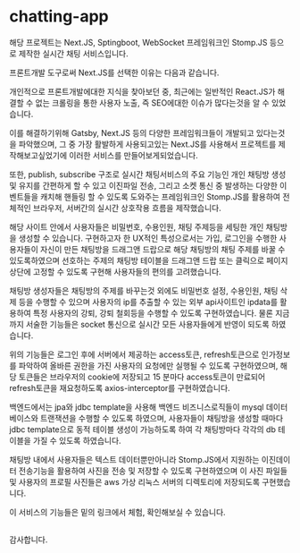 # chatting-app

해당 프로젝트는 Next.JS, Sptingboot, WebSocket 프레임워크인 Stomp.JS 등으로 제작한 실시간 채팅 서비스입니다.

프론트개발 도구로써 Next.JS를 선택한 이유는 다음과 같습니다.

개인적으로 프론트개발에대한 지식을 찾아보던 중, 최근에는 일반적인 React.JS가 해결할 수 없는 크롤링을 통한 사용자 노출, 즉 SEO에대한 이슈가 많다는것을 알 수 있었습니다.

이를 해결하기위해 Gatsby, Next.JS 등의 다양한 프레임워크들이 개발되고 있다는것을 파악했으며, 그 중 가장 활발하게 사용되고있는 Next.JS를 사용해서 프로젝트를 제작해보고싶었기에 
이러한 서비스를 만들어보게되었습니다.

또한, publish, subscribe 구조로 실시간 채팅서비스의 주요 기능인 개인 채팅방 생성 및 유지를 간편하게 할 수 있고
이진파일 전송, 그리고 소켓 통신 중 발생하는 다양한 이벤트들을 캐치해 핸들링 할 수 있도록 도와주는 프레임워크인 Stomp.JS를 활용하여
전체적인 브라우저, 서버간의 실시간 상호작용 흐름을 제작했습니다.

해당 사이트 안에서 사용자들은 비밀번호, 수용인원, 채팅 주제등을 세팅한 개인 채팅방을 생성할 수 있습니다.
구현하고자 한 UX적인 특성으로서는 가입, 로그인을 수행한 사용자들이 자신이 만든 채팅방을 드래그앤 드랍으로 해당 채팅방의 채팅 주제를 바꿀 수 있도록하였으며
선호하는 주제의 채팅방 테이블을 드래그앤 드랍 또는 클릭으로 페이지 상단에 고정할 수 있도록 구현해 사용자들의 편의를 고려했습니다.

채팅방 생성자들은 채팅방의 주제를 바꾸는것 외에도 비밀번호 설정, 수용인원, 채팅 삭제 등을 수행할 수 있으며 사용자의 ip를 추출할 수 있는 외부 api사이트인 ipdata를 활용하여
특정 사용자의 강퇴, 강퇴 철회등을 수행할 수 있도록 구현하였습니다. 
물론 지금까지 서술한 기능들은 socket 통신으로 실시간 모든 사용자들에게 반영이 되도록 하였습니다.

위의 기능들은 로그인 후에 서버에서 제공하는 access토큰, refresh토큰으로 인가정보를 파악하여 올바른 권한을 가진 사용자의 요청에만 실행될 수 있도록 구현하였으며,
해당 토큰들은 브라우저의 cookie에 저장되고 15 분마다 access토큰이 만료되어 refresh토큰을 재요청하도록 axios-interceptor를 구현하였습니다.

백엔드에서는 jpa와 jdbc template을 사용해 백엔드 비즈니스로직들이 mysql 데이터베이스와 트랜잭션을 수행할 수 있도록 하였으며,
사용자들이 채팅방을 생성할 때마다 jdbc template으로 동적 테이블 생성이 가능하도록 하여 각 채팅방마다 각각의 db 테이블을 가질 수 있도록 하였습니다.

채팅방 내에서 사용자들은 텍스트 데이터뿐만아니라 Stomp.JS에서 지원하는 이진데이터 전송기능을 활용하여 사진을 전송 및 저장할 수 있도록 구현하였으며
이 사진 파일들 및 사용자의 프로필 사진들은 aws  가상 리눅스 서버의 디렉토리에 저장되도록 구현했습니다.

이 서비스의 기능들은 밑의 링크에서 체험, 확인해보실 수 있습니다.

##

감사합니다.


